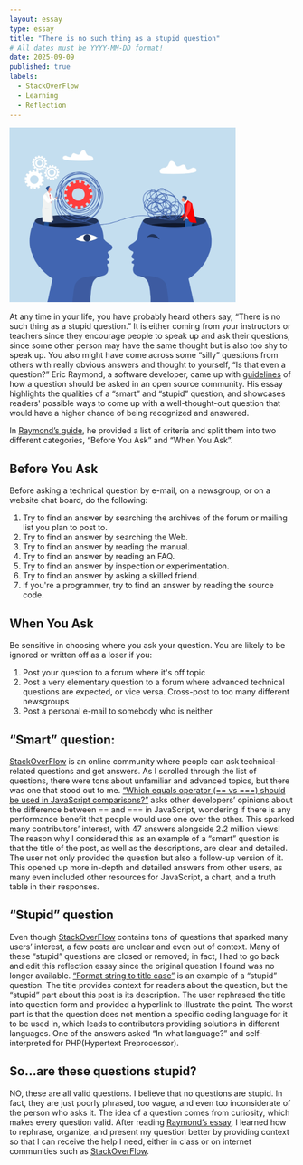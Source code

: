 ```yaml
---
layout: essay
type: essay
title: "There is no such thing as a stupid question"
# All dates must be YYYY-MM-DD format!
date: 2025-09-09
published: true
labels:
  - StackOverFlow
  - Learning
  - Reflection
---
```



<div class="text-center p-4">
  <img width="400px" src="../img/organized.webp" class="img-thumbnail" >
</div>


At any time in your life, you have probably heard others say, “There is no such thing as a stupid question.” It is either coming from your instructors or teachers since they encourage people to speak up and ask their questions, since some other person may have the same thought but is also too shy to speak up. You also might have come across some “silly” questions from others with really obvious answers and thought to yourself, “Is that even a question?” Eric Raymond, a software developer, came up with [guidelines](http://www.catb.org/esr/faqs/smart-questions.html) of how a question should be asked in an open source community. His essay highlights the qualities of a “smart” and “stupid” question, and showcases readers' possible ways to come up with a well-thought-out question that would have a higher chance of being recognized and answered.


In [Raymond’s guide](http://www.catb.org/esr/faqs/smart-questions.html), he provided a list of criteria and split them into two different categories, “Before You Ask” and “When You Ask”.


## Before You Ask

Before asking a technical question by e-mail, on a newsgroup, or on a website chat board, do the following:

1. Try to find an answer by searching the archives of the forum or mailing list you plan to post to.
2. Try to find an answer by searching the Web.
3. Try to find an answer by reading the manual.
4. Try to find an answer by reading an FAQ.
5. Try to find an answer by inspection or experimentation.
6. Try to find an answer by asking a skilled friend.
7. If you're a programmer, try to find an answer by reading the source code.

## When You Ask

Be sensitive in choosing where you ask your question. You are likely to be ignored or written off as a loser if you:

1. Post your question to a forum where it's off topic
2. Post a very elementary question to a forum where advanced technical questions are expected, or vice versa. Cross-post to too many different newsgroups
4. Post a personal e-mail to somebody who is neither

## “Smart” question:

[StackOverFlow](http://stackoverflow.com/) is an online community where people can ask technical-related questions and get answers. As I scrolled through the list of questions, there were tons about unfamiliar and advanced topics, but there was one that stood out to me. [“Which equals operator (== vs ===) should be used in JavaScript comparisons?”](https://stackoverflow.com/questions/359494/which-equals-operator-vs-should-be-used-in-javascript-comparisons/359509#359509) asks other developers’ opinions about the difference between == and === in JavaScript, wondering if there is any performance benefit that people would use one over the other. This sparked many contributors’ interest, with 47 answers alongside 2.2 million views! The reason why I considered this as an example of a “smart” question is that the title of the post, as well as the descriptions, are clear and detailed. The user not only provided the question but also a follow-up version of it. This opened up more in-depth and detailed answers from other users, as many even included other resources for JavaScript, a chart, and a truth table in their responses.

## “Stupid” question

Even though [StackOverFlow](http://stackoverflow.com/) contains tons of questions that sparked many users’ interest, a few posts are unclear and even out of context. Many of these “stupid” questions are closed or removed; in fact, I had to go back and edit this reflection essay since the original question I found was no longer available. [“Format string to title case”](https://stackoverflow.com/questions/746/format-string-to-title-case) is an example of a “stupid” question. The title provides context for readers about the question, but the “stupid” part about this post is its description. The user rephrased the title into question form and provided a hyperlink to illustrate the point. The worst part is that the question does not mention a specific coding language for it to be used in, which leads to contributors providing solutions in different languages. One of the answers asked “In what language?” and self-interpreted for PHP(Hypertext Preprocessor). 

## So…are these questions stupid?

NO, these are all valid questions. I believe that no questions are stupid. In fact, they are just poorly phrased, too vague, and even too inconsiderate of the person who asks it. The idea of a question comes from curiosity, which makes every question valid. After reading [Raymond’s essay](http://www.catb.org/esr/faqs/smart-questions.html), I learned how to rephrase, organize, and present my question better by providing context so that I can receive the help I need, either in class or on internet communities such as [StackOverFlow](http://stackoverflow.com/). 


